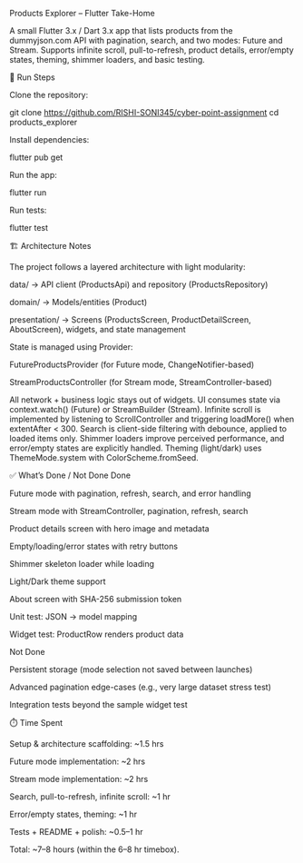Products Explorer – Flutter Take-Home

A small Flutter 3.x / Dart 3.x app that lists products from the dummyjson.com API
 with pagination, search, and two modes: Future and Stream.
Supports infinite scroll, pull-to-refresh, product details, error/empty states, theming, shimmer loaders, and basic testing.

🚀 Run Steps

Clone the repository:

git clone https://github.com/RISHI-SONI345/cyber-point-assignment
cd products_explorer


Install dependencies:

flutter pub get


Run the app:

flutter run


Run tests:

flutter test

🏗️ Architecture Notes

The project follows a layered architecture with light modularity:

data/ → API client (ProductsApi) and repository (ProductsRepository)

domain/ → Models/entities (Product)

presentation/ → Screens (ProductsScreen, ProductDetailScreen, AboutScreen), widgets, and state management

State is managed using Provider:

FutureProductsProvider (for Future mode, ChangeNotifier-based)

StreamProductsController (for Stream mode, StreamController-based)

All network + business logic stays out of widgets.
UI consumes state via context.watch() (Future) or StreamBuilder (Stream).
Infinite scroll is implemented by listening to ScrollController and triggering loadMore() when extentAfter < 300.
Search is client-side filtering with debounce, applied to loaded items only.
Shimmer loaders improve perceived performance, and error/empty states are explicitly handled.
Theming (light/dark) uses ThemeMode.system with ColorScheme.fromSeed.

✅ What’s Done / Not Done
Done

Future mode with pagination, refresh, search, and error handling

Stream mode with StreamController, pagination, refresh, search

Product details screen with hero image and metadata

Empty/loading/error states with retry buttons

Shimmer skeleton loader while loading

Light/Dark theme support

About screen with SHA-256 submission token

Unit test: JSON → model mapping

Widget test: ProductRow renders product data

Not Done

Persistent storage (mode selection not saved between launches)

Advanced pagination edge-cases (e.g., very large dataset stress test)

Integration tests beyond the sample widget test

⏱️ Time Spent

Setup & architecture scaffolding: ~1.5 hrs

Future mode implementation: ~2 hrs

Stream mode implementation: ~2 hrs

Search, pull-to-refresh, infinite scroll: ~1 hr

Error/empty states, theming: ~1 hr

Tests + README + polish: ~0.5–1 hr

Total: ~7–8 hours (within the 6–8 hr timebox).
